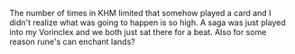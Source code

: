 The number of times in KHM limited that somehow played a card and I didn't realize what was going to happen is so high. A saga was just played into my Vorinclex and we both just sat there for a beat. Also for some reason rune's can enchant lands?

